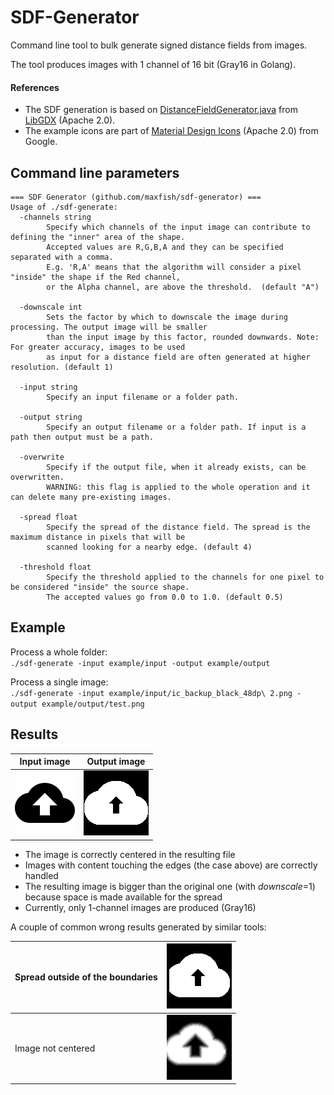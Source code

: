 # SDF-Generator
Command line tool to bulk generate signed distance fields from images.

The tool produces images with 1 channel of 16 bit (Gray16 in Golang).  

#### References
* The SDF generation is based on [DistanceFieldGenerator.java](https://github.com/libgdx/libgdx/blob/master/extensions/gdx-tools/src/com/badlogic/gdx/tools/distancefield/DistanceFieldGenerator.java) from [LibGDX](https://github.com/libgdx/libgdx) (Apache 2.0).
* The example icons are part of [Material Design Icons](https://github.com/google/material-design-icons) (Apache 2.0) from Google.

## Command line parameters
```
=== SDF Generator (github.com/maxfish/sdf-generator) ===
Usage of ./sdf-generate:
  -channels string
    	Specify which channels of the input image can contribute to defining the "inner" area of the shape.
    	Accepted values are R,G,B,A and they can be specified separated with a comma.
        E.g. 'R,A' means that the algorithm will consider a pixel "inside" the shape if the Red channel,
        or the Alpha channel, are above the threshold.  (default "A")

  -downscale int
    	Sets the factor by which to downscale the image during processing. The output image will be smaller
        than the input image by this factor, rounded downwards. Note: For greater accuracy, images to be used
        as input for a distance field are often generated at higher resolution. (default 1)

  -input string
    	Specify an input filename or a folder path.

  -output string
    	Specify an output filename or a folder path. If input is a path then output must be a path.

  -overwrite
    	Specify if the output file, when it already exists, can be overwritten.
    	WARNING: this flag is applied to the whole operation and it can delete many pre-existing images.

  -spread float
    	Specify the spread of the distance field. The spread is the maximum distance in pixels that will be
        scanned looking for a nearby edge. (default 4)

  -threshold float
    	Specify the threshold applied to the channels for one pixel to be considered "inside" the source shape.
    	The accepted values go from 0.0 to 1.0. (default 0.5)
```

## Example

Process a whole folder:<br>
`./sdf-generate -input example/input -output example/output`

Process a single image:<br>
`./sdf-generate -input example/input/ic_backup_black_48dp\ 2.png -output example/output/test.png`

## Results
|  Input image |  Output image | 
|---|---|
| ![](images/backup_original.png?raw=true)  |  ![](images/backup_ok.png?raw=true) |

* The image is correctly centered in the resulting file
* Images with content touching the edges (the case above) are correctly handled
* The resulting image is bigger than the original one (with *downscale*=1) because space is made available for the spread
* Currently, only 1-channel images are produced (Gray16) 

A couple of common wrong results generated by similar tools:

| Spread outside of the boundaries | ![](images/backup_error_1.png?raw=true)  | 
|---|---|
| Image not centered |  ![](images/backup_error_2.png?raw=true) |
